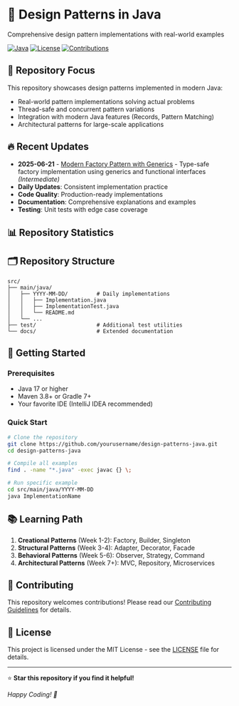 # 🚀 Design Patterns in Java

Comprehensive design pattern implementations with real-world examples

[![Java](https://img.shields.io/badge/Java-17+-ED8B00?style=for-the-badge&logo=openjdk&logoColor=white)](https://openjdk.java.net/)
[![License](https://img.shields.io/badge/License-MIT-green?style=for-the-badge)](LICENSE)
[![Contributions](https://img.shields.io/badge/Contributions-Welcome-blue?style=for-the-badge)](#contributing)

## 🎯 Repository Focus

This repository showcases design patterns implemented in modern Java:
- Real-world pattern implementations solving actual problems
- Thread-safe and concurrent pattern variations
- Integration with modern Java features (Records, Pattern Matching)
- Architectural patterns for large-scale applications

## 🔥 Recent Updates
- **2025-06-21** - [Modern Factory Pattern with Generics](src/main/java/2025-06-21) - Type-safe factory implementation using generics and functional interfaces *(Intermediate)*
- **Daily Updates**: Consistent implementation practice
- **Code Quality**: Production-ready implementations
- **Documentation**: Comprehensive explanations and examples
- **Testing**: Unit tests with edge case coverage

## 📊 Repository Statistics


## 🗂️ Repository Structure

```
src/
├── main/java/
│   ├── YYYY-MM-DD/         # Daily implementations
│   │   ├── Implementation.java
│   │   ├── ImplementationTest.java
│   │   └── README.md
│   └── ...
├── test/                   # Additional test utilities
└── docs/                   # Extended documentation
```

## 🚀 Getting Started

### Prerequisites
- Java 17 or higher
- Maven 3.8+ or Gradle 7+
- Your favorite IDE (IntelliJ IDEA recommended)

### Quick Start
```bash
# Clone the repository
git clone https://github.com/yourusername/design-patterns-java.git
cd design-patterns-java

# Compile all examples
find . -name "*.java" -exec javac {} \;

# Run specific example
cd src/main/java/YYYY-MM-DD
java ImplementationName
```

## 📚 Learning Path

1. **Creational Patterns** (Week 1-2): Factory, Builder, Singleton
2. **Structural Patterns** (Week 3-4): Adapter, Decorator, Facade
3. **Behavioral Patterns** (Week 5-6): Observer, Strategy, Command
4. **Architectural Patterns** (Week 7+): MVC, Repository, Microservices

## 🤝 Contributing

This repository welcomes contributions! Please read our [Contributing Guidelines](CONTRIBUTING.md) for details.

## 📄 License

This project is licensed under the MIT License - see the [LICENSE](LICENSE) file for details.

---

⭐ **Star this repository if you find it helpful!**

*Happy Coding! 🎯*
